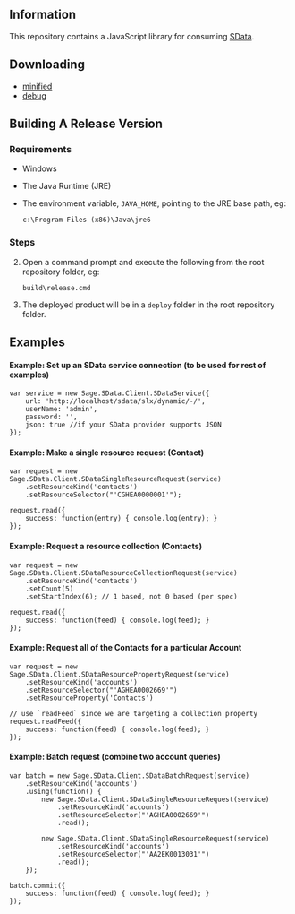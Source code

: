 ## Information

This repository contains a JavaScript library for consuming [SData](http://sdata.sage.com).

## Downloading

* [minified](http://github.com/SageSalesLogix/SDataJavaScriptClientLib/raw/master/deploy/sdata-client.js)
* [debug](http://github.com/SageSalesLogix/SDataJavaScriptClientLib/raw/master/deploy/sdata-client-debug.js)

## Building A Release Version

### Requirements

*	Windows
*	The Java Runtime (JRE)
*	The environment variable, `JAVA_HOME`, pointing to the JRE base path, eg:

		c:\Program Files (x86)\Java\jre6

### Steps

2.	Open a command prompt and execute the following from the root repository folder, eg:

		build\release.cmd
3.	The deployed product will be in a `deploy` folder in the root repository folder.

## Examples

#### Example: Set up an SData service connection (to be used for rest of examples)
	var service = new Sage.SData.Client.SDataService({
	    url: 'http://localhost/sdata/slx/dynamic/-/',
	    userName: 'admin',
	    password: '',
	    json: true //if your SData provider supports JSON
	});

#### Example: Make a single resource request (Contact)
	var request = new Sage.SData.Client.SDataSingleResourceRequest(service)
		.setResourceKind('contacts')
		.setResourceSelector("'CGHEA0000001'");
	    
	request.read({
	    success: function(entry) { console.log(entry); }
	});

#### Example: Request a resource collection (Contacts)
	var request = new Sage.SData.Client.SDataResourceCollectionRequest(service)
	    .setResourceKind('contacts')
	    .setCount(5)
	    .setStartIndex(6); // 1 based, not 0 based (per spec)
	    
	request.read({
	    success: function(feed) { console.log(feed); }
	});

#### Example: Request all of the Contacts for a particular Account
	var request = new Sage.SData.Client.SDataResourcePropertyRequest(service)
	    .setResourceKind('accounts')
	    .setResourceSelector("'AGHEA0002669'")
	    .setResourceProperty('Contacts')
	    
	// use `readFeed` since we are targeting a collection property
	request.readFeed({
	    success: function(feed) { console.log(feed); }
	});

#### Example: Batch request (combine two account queries)
	var batch = new Sage.SData.Client.SDataBatchRequest(service)
	    .setResourceKind('accounts')
	    .using(function() {
	        new Sage.SData.Client.SDataSingleResourceRequest(service)
	            .setResourceKind('accounts')
	            .setResourceSelector("'AGHEA0002669'")
	            .read();
	        
	        new Sage.SData.Client.SDataSingleResourceRequest(service)
	            .setResourceKind('accounts')
	            .setResourceSelector("'AA2EK0013031'")
	            .read();        
	    });
	    
	batch.commit({
	    success: function(feed) { console.log(feed); }
	});
